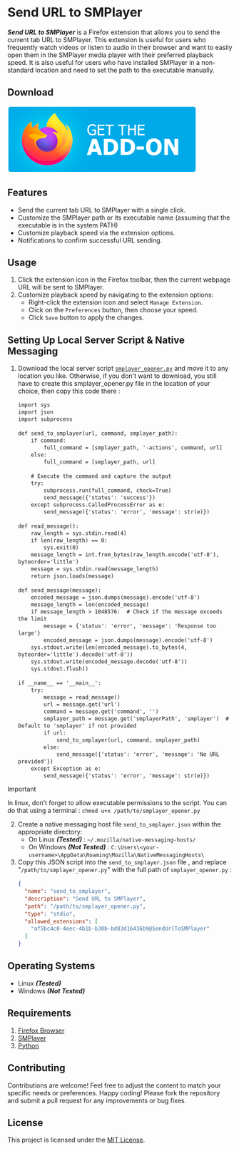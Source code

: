 # Send URL to SMPlayer

***Send URL to SMPlayer*** is a Firefox extension that allows you to send the current tab URL to SMPlayer.
This extension is useful for users who frequently watch videos or listen to audio in their browser and want to easily open them in the SMPlayer media player with their preferred playback speed.
It is also useful for users who have installed SMPlayer in a non-standard location and need to set the path to the executable manually.

## Download
[<img src="./assets/firefox_addons.png">](https://addons.mozilla.org/en-US/firefox/addon/send-url-to-smplayer/)

## Features

- Send the current tab URL to SMPlayer with a single click.
- Customize the SMPlayer path or its executable name (assuming that the executable is in the system PATH)
- Customize playback speed via the extension options.
- Notifications to confirm successful URL sending.

## Usage

1. Click the extension icon in the Firefox toolbar, then the current webpage URL will be sent to SMPlayer.
2. Customize playback speed by navigating to the extension options:
    - Right-click the extension icon and select `Manage Extension`.
    - Click on the `Preferences` button, then choose your speed.
    - Click `Save` button to apply the changes.

## Setting Up Local Server Script & Native Messaging

1. Download the local server script [`smplayer_opener.py`](https://github.com/RachidTagzen/Send-URL-to-SMPlayer/blob/main/smplayer_opener.py) and move it to any location you like.
Otherwise, if you don't want to download, you still have to create this smplayer_opener.py file in the location of your choice, then copy this code there :
    ```
    import sys
    import json
    import subprocess
    
    def send_to_smplayer(url, command, smplayer_path):
        if command:
            full_command = [smplayer_path, '-actions', command, url]
        else:
            full_command = [smplayer_path, url]
    
        # Execute the command and capture the output
        try:
            subprocess.run(full_command, check=True)
            send_message({'status': 'success'})
        except subprocess.CalledProcessError as e:
            send_message({'status': 'error', 'message': str(e)})
    
    def read_message():
        raw_length = sys.stdin.read(4)
        if len(raw_length) == 0:
            sys.exit(0)
        message_length = int.from_bytes(raw_length.encode('utf-8'), byteorder='little')
        message = sys.stdin.read(message_length)
        return json.loads(message)
    
    def send_message(message):
        encoded_message = json.dumps(message).encode('utf-8')
        message_length = len(encoded_message)
        if message_length > 1048576:  # Check if the message exceeds the limit
            message = {'status': 'error', 'message': 'Response too large'}
            encoded_message = json.dumps(message).encode('utf-8')
        sys.stdout.write(len(encoded_message).to_bytes(4, byteorder='little').decode('utf-8'))
        sys.stdout.write(encoded_message.decode('utf-8'))
        sys.stdout.flush()
    
    if __name__ == '__main__':
        try:
            message = read_message()
            url = message.get('url')
            command = message.get('command', '')
            smplayer_path = message.get('smplayerPath', 'smplayer')  # Default to 'smplayer' if not provided
            if url:
                send_to_smplayer(url, command, smplayer_path)
            else:
                send_message({'status': 'error', 'message': 'No URL provided'})
        except Exception as e:
            send_message({'status': 'error', 'message': str(e)})
    ```

> [!IMPORTANT]
> In linux, don't forget to allow executable permissions to the script.
> You can do that using a terminal : `chmod u+x /path/to/smplayer_opener.py`

2.  Create a native messaging host file `send_to_smplayer.json` within the appropriate directory:
    - On Linux ***(Tested)*** : `~/.mozilla/native-messaging-hosts/`
    - On Windows ***(Not Tested)*** : `C:\Users\<your-username>\AppData\Roaming\Mozilla\NativeMessagingHosts\`
3. Copy this JSON script into the `send_to_smplayer.json` file , and replace "`/path/to/smplayer_opener.py`" with the full path of `smplayer_opener.py` : 
    ```json
    {
      "name": "send_to_smplayer",
      "description": "Send URL to SMPlayer",
      "path": "/path/to/smplayer_opener.py",
      "type": "stdio",
      "allowed_extensions": [
        "af5bc4c0-4eec-4b1b-b30b-bd83d16436b9@SendUrlToSMPlayer"
      ]
    }
    ```

## Operating Systems

- Linux ***(Tested)***
- Windows ***(Not Tested)***

## Requirements

1. [Firefox Browser](https://www.mozilla.org)
2. [SMPlayer](https://www.smplayer.info/)
3. [Python](https://www.python.org/downloads/)


## Contributing

Contributions are welcome!
Feel free to adjust the content to match your specific needs or preferences. Happy coding!
 Please fork the repository and submit a pull request for any improvements or bug fixes.

## License

This project is licensed under the [MIT License](https://choosealicense.com/licenses/mit/).




